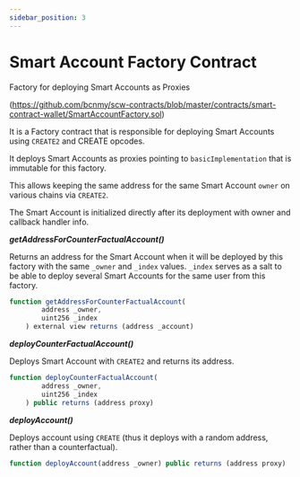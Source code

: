 ```yaml
---
sidebar_position: 3
---
```

# Smart Account Factory Contract

Factory for deploying Smart Accounts as Proxies

(https://github.com/bcnmy/scw-contracts/blob/master/contracts/smart-contract-wallet/SmartAccountFactory.sol)

It is a Factory contract that is responsible for deploying Smart Accounts using `CREATE2` and CREATE opcodes.

It deploys Smart Accounts as proxies pointing to `basicImplementation` that is immutable for this factory.

This allows keeping the same address for the same Smart Account `owner` on various chains via `CREATE2`.

The Smart Account is initialized directly after its deployment with owner and callback handler info.

***getAddressForCounterFactualAccount()***

Returns an address for the Smart Account when it will be deployed by this factory with the same `_owner` and `_index` values. `_index` serves as a salt to be able to deploy several Smart Accounts for the same user from this factory.

```javascript
function getAddressForCounterFactualAccount(
        address _owner,
        uint256 _index
    ) external view returns (address _account)
```

***deployCounterFactualAccount()***

Deploys Smart Account with `CREATE2` and returns its address.

```javascript
function deployCounterFactualAccount(
        address _owner,
        uint256 _index
    ) public returns (address proxy)
```
***deployAccount()***

Deploys account using `CREATE`  (thus it deploys with a random address, rather than a counterfactual).
 ```javascript
 function deployAccount(address _owner) public returns (address proxy)
 ```
